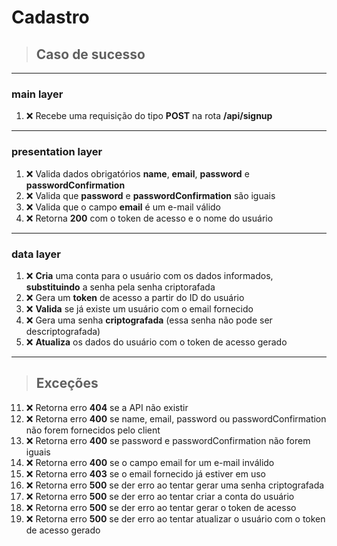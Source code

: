 # Cadastro

> ## Caso de sucesso

---

### main layer

1. ❌ Recebe uma requisição do tipo **POST** na rota **/api/signup**

---

### presentation layer

1. ❌ Valida dados obrigatórios **name**, **email**, **password** e **passwordConfirmation**
2. ❌ Valida que **password** e **passwordConfirmation** são iguais
3. ❌ Valida que o campo **email** é um e-mail válido
4. ❌ Retorna **200** com o token de acesso e o nome do usuário

---

### data layer

1. ❌ **Cria** uma conta para o usuário com os dados informados, **substituindo** a senha pela senha criptorafada
2. ❌ Gera um **token** de acesso a partir do ID do usuário
3. ❌ **Valida** se já existe um usuário com o email fornecido
4. ❌ Gera uma senha **criptografada** (essa senha não pode ser descriptografada)
5. ❌ **Atualiza** os dados do usuário com o token de acesso gerado

---

> ## Exceções

11. ❌ Retorna erro **404** se a API não existir
12. ❌ Retorna erro **400** se name, email, password ou passwordConfirmation não forem fornecidos pelo client
13. ❌ Retorna erro **400** se password e passwordConfirmation não forem iguais
14. ❌ Retorna erro **400** se o campo email for um e-mail inválido
15. ❌ Retorna erro **403** se o email fornecido já estiver em uso
16. ❌ Retorna erro **500** se der erro ao tentar gerar uma senha criptografada
17. ❌ Retorna erro **500** se der erro ao tentar criar a conta do usuário
18. ❌ Retorna erro **500** se der erro ao tentar gerar o token de acesso
19. ❌ Retorna erro **500** se der erro ao tentar atualizar o usuário com o token de acesso gerado
